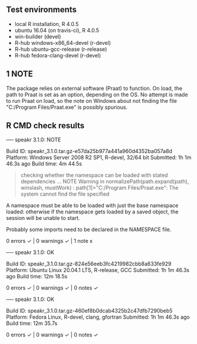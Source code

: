 ## Test environments
* local R installation, R 4.0.5
* ubuntu 16.04 (on travis-ci), R 4.0.5
* win-builder (devel)
* R-hub windows-x86_64-devel (r-devel)
* R-hub ubuntu-gcc-release (r-release)
* R-hub fedora-clang-devel (r-devel)

## 1 NOTE

The package relies on external software (Praat) to function. On load, the path to Praat is set as an option, depending on the OS. No attempt is made to run Praat on load, so the note on Windows about not finding the file "C:/Program Files/Praat.exe" is possibly spurious.

## R CMD check results

── speakr 3.1.0: NOTE

  Build ID:   speakr_3.1.0.tar.gz-e57da25b977a441a960d4352ba057a8d
  Platform:   Windows Server 2008 R2 SP1, R-devel, 32/64 bit
  Submitted:  1h 1m 46.3s ago
  Build time: 4m 44.5s

> checking whether the namespace can be loaded with stated dependencies ... NOTE
  Warning in normalizePath(path.expand(path), winslash, mustWork) :
    path[1]="C:/Program Files/Praat.exe": The system cannot find the file specified
  
  A namespace must be able to be loaded with just the base namespace
  loaded: otherwise if the namespace gets loaded by a saved object, the
  session will be unable to start.
  
  Probably some imports need to be declared in the NAMESPACE file.

0 errors ✓ | 0 warnings ✓ | 1 note x

── speakr 3.1.0: OK

  Build ID:   speakr_3.1.0.tar.gz-824e56eeb3fc4219982cbb8a633fe929
  Platform:   Ubuntu Linux 20.04.1 LTS, R-release, GCC
  Submitted:  1h 1m 46.3s ago
  Build time: 12m 18.5s

0 errors ✓ | 0 warnings ✓ | 0 notes ✓

── speakr 3.1.0: OK

  Build ID:   speakr_3.1.0.tar.gz-460ef8b0dcab4325b2c47dfb7290beb5
  Platform:   Fedora Linux, R-devel, clang, gfortran
  Submitted:  1h 1m 46.3s ago
  Build time: 12m 35.7s

0 errors ✓ | 0 warnings ✓ | 0 notes ✓
